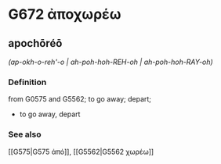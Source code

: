 # G672 ἀποχωρέω

## apochōréō

_(ap-okh-o-reh'-o | ah-poh-hoh-REH-oh | ah-poh-hoh-RAY-oh)_

### Definition

from G0575 and G5562; to go away; depart; 

- to go away, depart

### See also

[[G575|G575 ἀπό]], [[G5562|G5562 χωρέω]]
